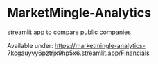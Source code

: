 # MarketMingle-Analytics
streamlit app to compare public companies

Available under: https://marketmingle-analytics-7kcgauyvy6pztrjx9hp5x6.streamlit.app/Financials
